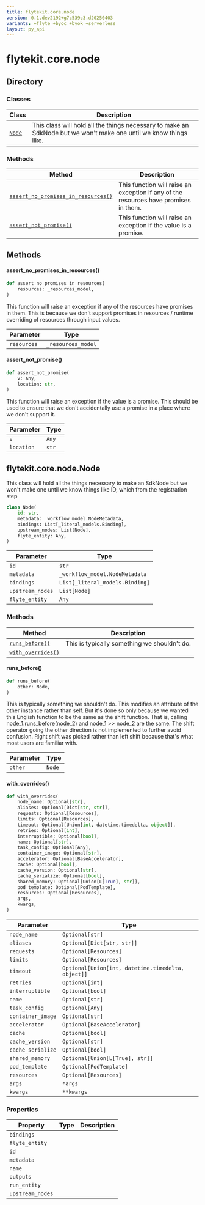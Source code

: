 ```yaml
---
title: flytekit.core.node
version: 0.1.dev2192+g7c539c3.d20250403
variants: +flyte +byoc +byok +serverless
layout: py_api
---
```


# flytekit.core.node

## Directory

### Classes

| Class | Description |
|-|-|
| [`Node`](.././flytekit.core.node#flytekitcorenodenode) | This class will hold all the things necessary to make an SdkNode but we won't make one until we know things like. |

### Methods

| Method | Description |
|-|-|
| [`assert_no_promises_in_resources()`](#assert_no_promises_in_resources) | This function will raise an exception if any of the resources have promises in them. |
| [`assert_not_promise()`](#assert_not_promise) | This function will raise an exception if the value is a promise. |


## Methods

#### assert_no_promises_in_resources()

```python
def assert_no_promises_in_resources(
    resources: _resources_model,
)
```
This function will raise an exception if any of the resources have promises in them. This is because we don't
support promises in resources / runtime overriding of resources through input values.


| Parameter | Type |
|-|-|
| `resources` | `_resources_model` |

#### assert_not_promise()

```python
def assert_not_promise(
    v: Any,
    location: str,
)
```
This function will raise an exception if the value is a promise. This should be used to ensure that we don't
accidentally use a promise in a place where we don't support it.


| Parameter | Type |
|-|-|
| `v` | `Any` |
| `location` | `str` |

## flytekit.core.node.Node

This class will hold all the things necessary to make an SdkNode but we won't make one until we know things like
ID, which from the registration step


```python
class Node(
    id: str,
    metadata: _workflow_model.NodeMetadata,
    bindings: List[_literal_models.Binding],
    upstream_nodes: List[Node],
    flyte_entity: Any,
)
```
| Parameter | Type |
|-|-|
| `id` | `str` |
| `metadata` | `_workflow_model.NodeMetadata` |
| `bindings` | `List[_literal_models.Binding]` |
| `upstream_nodes` | `List[Node]` |
| `flyte_entity` | `Any` |

### Methods

| Method | Description |
|-|-|
| [`runs_before()`](#runs_before) | This is typically something we shouldn't do. |
| [`with_overrides()`](#with_overrides) |  |


#### runs_before()

```python
def runs_before(
    other: Node,
)
```
This is typically something we shouldn't do. This modifies an attribute of the other instance rather than
self. But it's done so only because we wanted this English function to be the same as the shift function.
That is, calling node_1.runs_before(node_2) and node_1 >> node_2 are the same. The shift operator going the
other direction is not implemented to further avoid confusion. Right shift was picked rather than left shift
because that's what most users are familiar with.


| Parameter | Type |
|-|-|
| `other` | `Node` |

#### with_overrides()

```python
def with_overrides(
    node_name: Optional[str],
    aliases: Optional[Dict[str, str]],
    requests: Optional[Resources],
    limits: Optional[Resources],
    timeout: Optional[Union[int, datetime.timedelta, object]],
    retries: Optional[int],
    interruptible: Optional[bool],
    name: Optional[str],
    task_config: Optional[Any],
    container_image: Optional[str],
    accelerator: Optional[BaseAccelerator],
    cache: Optional[bool],
    cache_version: Optional[str],
    cache_serialize: Optional[bool],
    shared_memory: Optional[Union[L[True], str]],
    pod_template: Optional[PodTemplate],
    resources: Optional[Resources],
    args,
    kwargs,
)
```
| Parameter | Type |
|-|-|
| `node_name` | `Optional[str]` |
| `aliases` | `Optional[Dict[str, str]]` |
| `requests` | `Optional[Resources]` |
| `limits` | `Optional[Resources]` |
| `timeout` | `Optional[Union[int, datetime.timedelta, object]]` |
| `retries` | `Optional[int]` |
| `interruptible` | `Optional[bool]` |
| `name` | `Optional[str]` |
| `task_config` | `Optional[Any]` |
| `container_image` | `Optional[str]` |
| `accelerator` | `Optional[BaseAccelerator]` |
| `cache` | `Optional[bool]` |
| `cache_version` | `Optional[str]` |
| `cache_serialize` | `Optional[bool]` |
| `shared_memory` | `Optional[Union[L[True], str]]` |
| `pod_template` | `Optional[PodTemplate]` |
| `resources` | `Optional[Resources]` |
| `args` | ``*args`` |
| `kwargs` | ``**kwargs`` |

### Properties

| Property | Type | Description |
|-|-|-|
| `bindings` |  |  |
| `flyte_entity` |  |  |
| `id` |  |  |
| `metadata` |  |  |
| `name` |  |  |
| `outputs` |  |  |
| `run_entity` |  |  |
| `upstream_nodes` |  |  |


